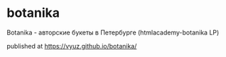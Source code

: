 # botanika
Botanika - авторские букеты в Петербурге (htmlacademy-botanika LP)

published at https://vyuz.github.io/botanika/
